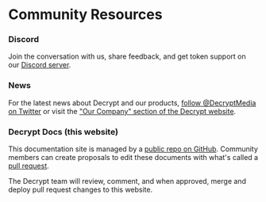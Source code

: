 # Community Resources

### Discord

Join the conversation with us, share feedback, and get token support on our 
[Discord server](https://decrypt.co/discord-invite).


### News

For the latest news about Decrypt and our products, [follow @DecryptMedia on Twitter](https://twitter.com/decryptmedia)
or visit the ["Our Company" section of the Decrypt website](https://decrypt.co/news/decrypt).

### Decrypt Docs (this website)

This documentation site is managed by a [public repo on GitHub](https://github.com/DecryptMedia/decryptmedia.github.io/). Community members can create proposals to edit these documents with what's called a [pull request](https://docs.github.com/en/github/collaborating-with-pull-requests/proposing-changes-to-your-work-with-pull-requests/about-pull-requests).

The Decrypt team will review, comment, and when approved, merge and deploy pull request changes to this website.
